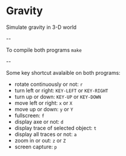 # Gravity
Simulate gravity in 3-D world

--

To compile both programs `make`

--

Some key shortcut avalaible on both programs:

- rotate continuously or not: `r`
- turn left or right: `KEY-LEFT` or `KEY-RIGHT`
- turn up or down: `KEY-UP` or `KEY-DOWN`
- move left or right: `x` or `X`
- move up or down: `y` or `Y`
- fullscreen: `f`
- display axe or not: `d`
- display trace of selected object: `t`
- display all traces or not: `a`
- zoom in or out: `z` or `Z`
- screen capture: `p`

